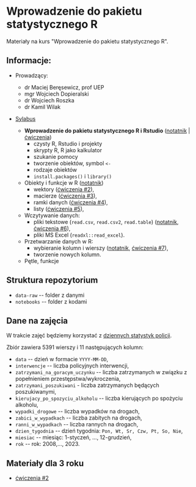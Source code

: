 # Wprowadzenie do pakietu statystycznego R

Materiały na kurs "Wprowadzenie do pakietu statystycznego R".

## Informacje:

+ Prowadzący: 
  + dr Maciej Beręsewicz, prof UEP 
  + mgr Wojciech Dopieralski
  + dr Wojciech Roszka
  + dr Kamil Wilak
  

+ [Sylabus](https://esylabus.ue.poznan.pl/pl/11/1/1/105/4?masterElement=105)
  + **Wprowadzenie do pakietu statystycznego R i Rstudio** ([notatnik](https://htmlpreview.github.io/?https://github.com/DepartmentOfStatisticsPUE/intro-R-2024/blob/main/codes/01-wprowadzenie.nb.html) | [ćwiczenia](https://htmlpreview.github.io/?https://github.com/DepartmentOfStatisticsPUE/intro-R-2024/blob/main/exercises/cw-01.html))
      + czysty R, Rstudio i projekty
      + skrypty R, R jako kalkulator
      + szukanie pomocy
      + tworzenie obiektów, symbol `<-`
      + rodzaje obiektów
      + `install.packages()` i `library()`
  + Obiekty i funkcje w R ([notatnik](https://htmlpreview.github.io/?https://github.com/DepartmentOfStatisticsPUE/intro-R-2024/blob/main/codes/02-obiekty.nb.html))
      + wektory ([ćwiczenia #2](https://htmlpreview.github.io/?https://github.com/DepartmentOfStatisticsPUE/intro-R-2024/blob/main/exercises/cw-02.html)), 
      + macierze ([ćwiczenia #3](https://htmlpreview.github.io/?https://github.com/DepartmentOfStatisticsPUE/intro-R-2024/blob/main/exercises/cw-03.html)),
      + ramki danych ([ćwiczenia #4](https://htmlpreview.github.io/?https://github.com/DepartmentOfStatisticsPUE/intro-R-2024/blob/main/exercises/cw-04.html)),
      + listy ([ćwiczenia #5](https://htmlpreview.github.io/?https://github.com/DepartmentOfStatisticsPUE/intro-R-2024/blob/main/exercises/cw-05.html)),
  + Wczytywanie danych:
      + pliki tekstowe (`read.csv`, `read.csv2`, `read.table`) ([notatnik](https://htmlpreview.github.io/?https://github.com/DepartmentOfStatisticsPUE/intro-R-2024/blob/main/codes/03-wczytywanie.nb.html), [ćwiczenia #6](https://htmlpreview.github.io/?https://github.com/DepartmentOfStatisticsPUE/intro-R-2024/blob/main/exercises/cw-06.html)),
      + pliki MS Excel (`readxl::read_excel`).
  + Przetwarzanie danych w R:
      + wybieranie kolumn i wierszy ([notatnik](https://htmlpreview.github.io/?https://github.com/DepartmentOfStatisticsPUE/intro-R-2024/blob/main/codes/04-ramkidanych.nb.html), [ćwiczenia #7](https://htmlpreview.github.io/?https://github.com/DepartmentOfStatisticsPUE/intro-R-2024/blob/main/exercises/cw-07.html)),
      + tworzenie nowych kolumn.
  + Pętle, funkcje
  

## Struktura repozytorium

+ `data-raw` -- folder z danymi
+ `notebooks` -- folder z kodami

## Dane na zajęcia

W trakcie zajęć będziemy korzystać z [dziennych statystyk policji](https://policja.pl/pol/form/1,Informacja-dzienna.html). 

Zbiór zawiera 5391 wierszy i 11 następujących kolumn:

+ `data` -- dzień w formacie `YYYY-MM-DD`,
+ `interwencje` -- liczba policyjnych interwencji,
+ `zatrzymani_na_goracym_uczynku` -- liczba zatrzymanych w związku z popełnieniem przestępstwa/wykroczenia,
+ `zatrzymani_poszukiwani` - liczba zatrzymanych będących poszukiwanymi,
+ `kierujacy_po_spozyciu_alkoholu` -- liczba kierujących po spożyciu alkoholu,
+ `wypadki_drogowe` -- liczba wypadków na drogach,
+ `zabici_w_wypadkach` -- liczba zabitych na drogach,
+ `ranni_w_wypadkach` -- liczba rannych na drogach,
+ `dzien_tygodnia` -- dzień tygodnia: `Pon, Wt, Sr, Czw, Pt, So, Nie`,
+ `miesiac` -- miesiąc: 1-styczeń, ..., 12-grudzień,
+ `rok` -- rok: 2008,..., 2023.

## Materiały dla 3 roku

+ [ćwiczenia #2](https://htmlpreview.github.io/?https://github.com/DepartmentOfStatisticsPUE/intro-R-2024/blob/main/exercises/3-rok-cw-01.html)
